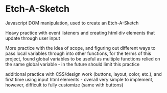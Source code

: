 # Etch-A-Sketch
Javascript DOM manipulation, used to create an Etch-A-Sketch

Heavy practice with event listeners and creating html div elements that update through user input

More practice with the idea of scope, and figuring out different ways to pass local variables through into other functions, for the terms of this project, found global variables to be useful as multiple functions relied on the same global variable
    - in the future should limit this practice

additional practice with CSS/design work (buttons, layout, color, etc.), and first time using input html elements
    - overall very simple to implement, however, difficult to fully customize (same with buttons)